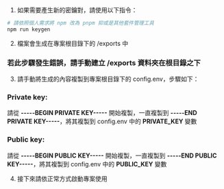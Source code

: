 1. 如果需要產生新的密鑰對，請使用以下指令：
```bash
# 請依照個人需求將 npm 改為 pnpm 抑或是其他套件管理工具
npm run keygen
```

2. 檔案會生成在專案根目錄下的 /exports 中
### 若此步驟發生錯誤，請手動建立 /exports 資料夾在根目錄之下

3. 請手動將生成的內容複製到專案根目錄下的 config.env，步驟如下：
### Private key:
  請從 **-----BEGIN PRIVATE KEY-----** 開始複製，一直複製到 **-----END PRIVATE KEY-----**，將其複製到 config.env 中的 **PRIVATE_KEY** 變數
### Public key:
  請從 **-----BEGIN PUBLIC KEY-----** 開始複製，一直複製到 **-----END PUBLIC KEY-----**，將其複製到 config.env 中的 **PUBLIC_KEY** 變數

4. 接下來請依正常方式啟動專案使用

